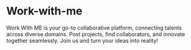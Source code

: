 # Work-with-me
Work With ME is your go-to collaborative platform, connecting talents across diverse domains. Post projects, find collaborators, and innovate together seamlessly. Join us and turn your ideas into reality!
